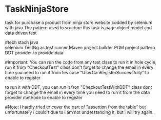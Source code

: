 # TaskNinjaStore

task for purchase a product from ninja store website
codded by selenium with java 
The pattern used to sructure this task is page object model and data driven test

#tech stach
java  
selenium 
TestNg as test runner
Maven project builder
POM project pattern
DDT provider to provide data

#Important:
You can run the code from any test class 
to run it in hole cycle, run it from "CheckoutTest" class
don't forget to change the email in every time you need to run it from tes case "UserCanRegisterSuccessfully" to enable to register

to run it with DDT, you can run it fron "CheckoutTestWithDDT" class
dont forget to change the email in every time you need to run it from the data provider methode to enable to register

#Note: 
I hardly tried to cover the part of "assertion from the table" but unfortunately i could't due to i am not understanding it, but i will try again.
